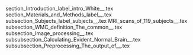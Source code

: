 section_Introduction_label_intro_White__.tex
section_Materials_and_Methods_label__.tex
subsection_Subjects_label_subjects__.tex
MRI_scans_of_119_subjects__.tex
subsection_WMC_definition_The_common__.tex
subsection_Image_processing__.tex
subsubsection_Calculating_Evident_Normal_Brain__.tex
subsubsection_Preprocessing_The_output_of__.tex
    